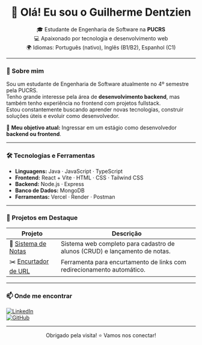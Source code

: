 <h1 align="center">👋 Olá! Eu sou o Guilherme Dentzien</h1>

<p align="center">
  🎓 Estudante de Engenharia de Software na <strong>PUCRS</strong><br>
  💻 Apaixonado por tecnologia e desenvolvimento web<br>
  🌍 Idiomas: Português (nativo), Inglês (B1/B2), Espanhol (C1)
</p>

---

### 🚀 Sobre mim

Sou um estudante de Engenharia de Software atualmente no 4º semestre pela PUCRS.  
Tenho grande interesse pela área de **desenvolvimento backend**, mas também tenho experiência no frontend com projetos fullstack.  
Estou constantemente buscando aprender novas tecnologias, construir soluções úteis e evoluir como desenvolvedor.

🎯 **Meu objetivo atual:** Ingressar em um estágio como desenvolvedor **backend ou frontend**.

---

### 🛠️ Tecnologias e Ferramentas

- **Linguagens:** Java · JavaScript · TypeScript  
- **Frontend:** React + Vite · HTML · CSS · Tailwind CSS  
- **Backend:** Node.js · Express  
- **Banco de Dados:** MongoDB  
- **Ferramentas:** Vercel · Render · Postman  

---

### 📌 Projetos em Destaque

| Projeto | Descrição |
|--------|-----------|
| 🔗 [Sistema de Notas](https://github.com/guigs028/Sistema-Notas) | Sistema web completo para cadastro de alunos (CRUD) e lançamento de notas. |
| ✂️ [Encurtador de URL](https://github.com/guigs028/EncurtadorURL) | Ferramenta para encurtamento de links com redirecionamento automático. |

---

### 📫 Onde me encontrar

[![LinkedIn](https://img.shields.io/badge/LinkedIn-Perfil-blue?logo=linkedin)](https://www.linkedin.com/in/guilhermedentzien/)  
[![GitHub](https://img.shields.io/badge/GitHub-guigs028-333?logo=github)](https://github.com/guigs028)

---

<p align="center">
  Obrigado pela visita! ⭐ Vamos nos conectar!
</p>
